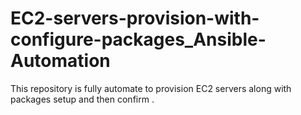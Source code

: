 # EC2-servers-provision-with-configure-packages_Ansible-Automation
This repository is fully automate to provision EC2 servers along with packages setup and then confirm .
